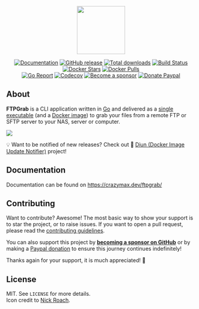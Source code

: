 <p align="center"><a href="https://github.com/crazy-max/ftpgrab" target="_blank"><img height="128" src="https://raw.githubusercontent.com/crazy-max/ftpgrab/master/.res/ftpgrab.png"></a></p>

<p align="center">
  <a href="https://crazymax.dev/ftpgrab/"><img src="https://img.shields.io/badge/doc-mkdocs-02a6f2?style=flat-square&logo=read-the-docs" alt="Documentation"></a>
  <a href="https://github.com/crazy-max/ftpgrab/releases/latest"><img src="https://img.shields.io/github/release/crazy-max/ftpgrab.svg?style=flat-square" alt="GitHub release"></a>
  <a href="https://github.com/crazy-max/ftpgrab/releases/latest"><img src="https://img.shields.io/github/downloads/crazy-max/ftpgrab/total.svg?style=flat-square" alt="Total downloads"></a>
  <a href="https://github.com/crazy-max/ftpgrab/actions?workflow=build"><img src="https://img.shields.io/github/actions/workflow/status/crazy-max/ftpgrab/build.yml?branch=master&label=build&logo=github&style=flat-square" alt="Build Status"></a>
  <a href="https://hub.docker.com/r/crazymax/ftpgrab/"><img src="https://img.shields.io/docker/stars/crazymax/ftpgrab.svg?style=flat-square&logo=docker" alt="Docker Stars"></a>
  <a href="https://hub.docker.com/r/crazymax/ftpgrab/"><img src="https://img.shields.io/docker/pulls/crazymax/ftpgrab.svg?style=flat-square&logo=docker" alt="Docker Pulls"></a>
  <br /><a href="https://goreportcard.com/report/github.com/crazy-max/ftpgrab"><img src="https://goreportcard.com/badge/github.com/crazy-max/ftpgrab?style=flat-square" alt="Go Report"></a>
  <a href="https://codecov.io/gh/crazy-max/ftpgrab"><img src="https://img.shields.io/codecov/c/github/crazy-max/ftpgrab?logo=codecov&style=flat-square" alt="Codecov"></a>
  <a href="https://github.com/sponsors/crazy-max"><img src="https://img.shields.io/badge/sponsor-crazy--max-181717.svg?logo=github&style=flat-square" alt="Become a sponsor"></a>
  <a href="https://www.paypal.me/crazyws"><img src="https://img.shields.io/badge/donate-paypal-00457c.svg?logo=paypal&style=flat-square" alt="Donate Paypal"></a>
</p>

## About

**FTPGrab** is a CLI application written in [Go](https://golang.org/) and delivered as a
[single executable](https://github.com/crazy-max/ftpgrab/releases/latest) (and a
[Docker image](https://hub.docker.com/r/crazymax/ftpgrab/)) to grab your files from a remote FTP or SFTP server
to your NAS, server or computer.

![](.res/screenshot.png)

💡 Want to be notified of new releases? Check out 🔔 [Diun (Docker Image Update Notifier)](https://github.com/crazy-max/diun) project!

## Documentation

Documentation can be found on https://crazymax.dev/ftpgrab/

## Contributing

Want to contribute? Awesome! The most basic way to show your support is to star the project, or to raise issues. If
you want to open a pull request, please read the [contributing guidelines](.github/CONTRIBUTING.md).

You can also support this project by [**becoming a sponsor on GitHub**](https://github.com/sponsors/crazy-max) or by
making a [Paypal donation](https://www.paypal.me/crazyws) to ensure this journey continues indefinitely!

Thanks again for your support, it is much appreciated! :pray:

## License

MIT. See `LICENSE` for more details.<br />
Icon credit to [Nick Roach](http://www.elegantthemes.com/).

